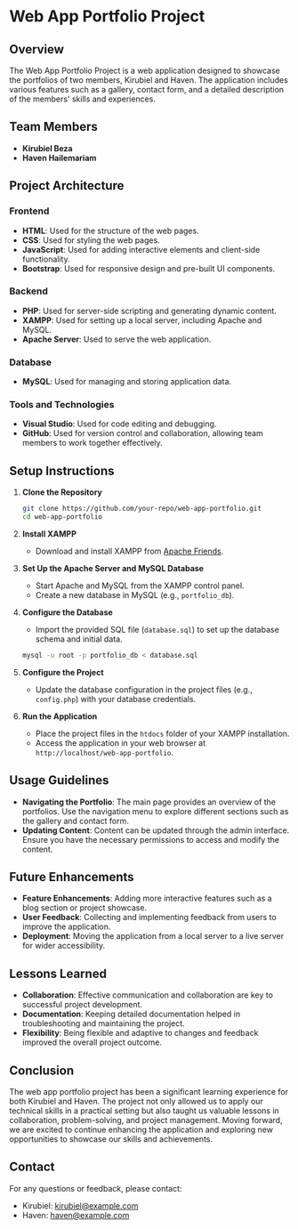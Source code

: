 # Web App Portfolio Project

## Overview

The Web App Portfolio Project is a web application designed to showcase the portfolios of two members, Kirubiel and Haven. The application includes various features such as a gallery, contact form, and a detailed description of the members' skills and experiences.

## Team Members

- **Kirubiel Beza**
- **Haven Hailemariam**

## Project Architecture

### Frontend

- **HTML**: Used for the structure of the web pages.
- **CSS**: Used for styling the web pages.
- **JavaScript**: Used for adding interactive elements and client-side functionality.
- **Bootstrap**: Used for responsive design and pre-built UI components.

### Backend

- **PHP**: Used for server-side scripting and generating dynamic content.
- **XAMPP**: Used for setting up a local server, including Apache and MySQL.
- **Apache Server**: Used to serve the web application.

### Database

- **MySQL**: Used for managing and storing application data.

### Tools and Technologies

- **Visual Studio**: Used for code editing and debugging.
- **GitHub**: Used for version control and collaboration, allowing team members to work together effectively.

## Setup Instructions

1. **Clone the Repository**
   ```bash
   git clone https://github.com/your-repo/web-app-portfolio.git
   cd web-app-portfolio
   ```

2. **Install XAMPP**
   - Download and install XAMPP from [Apache Friends](https://www.apachefriends.org/index.html).

3. **Set Up the Apache Server and MySQL Database**
   - Start Apache and MySQL from the XAMPP control panel.
   - Create a new database in MySQL (e.g., `portfolio_db`).

4. **Configure the Database**
   - Import the provided SQL file (`database.sql`) to set up the database schema and initial data.
   ```bash
   mysql -u root -p portfolio_db < database.sql
   ```

5. **Configure the Project**
   - Update the database configuration in the project files (e.g., `config.php`) with your database credentials.

6. **Run the Application**
   - Place the project files in the `htdocs` folder of your XAMPP installation.
   - Access the application in your web browser at `http://localhost/web-app-portfolio`.

## Usage Guidelines

- **Navigating the Portfolio**: The main page provides an overview of the portfolios. Use the navigation menu to explore different sections such as the gallery and contact form.
- **Updating Content**: Content can be updated through the admin interface. Ensure you have the necessary permissions to access and modify the content.

## Future Enhancements

- **Feature Enhancements**: Adding more interactive features such as a blog section or project showcase.
- **User Feedback**: Collecting and implementing feedback from users to improve the application.
- **Deployment**: Moving the application from a local server to a live server for wider accessibility.

## Lessons Learned

- **Collaboration**: Effective communication and collaboration are key to successful project development.
- **Documentation**: Keeping detailed documentation helped in troubleshooting and maintaining the project.
- **Flexibility**: Being flexible and adaptive to changes and feedback improved the overall project outcome.

## Conclusion

The web app portfolio project has been a significant learning experience for both Kirubiel and Haven. The project not only allowed us to apply our technical skills in a practical setting but also taught us valuable lessons in collaboration, problem-solving, and project management. Moving forward, we are excited to continue enhancing the application and exploring new opportunities to showcase our skills and achievements.

## Contact

For any questions or feedback, please contact:

- Kirubiel: [kirubiel@example.com](mailto:kirubiel@example.com)
- Haven: [haven@example.com](mailto:haven@example.com)
```

